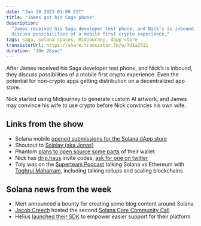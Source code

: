 ```yaml
---
date: "Jan 30 2023 01:00 EST"
title: "James got his Saga phone"
description:
  "James received his Saga developer test phone, and Nick’s is inbound, they
  discuss possibilities of a mobile first crypto experience."
tags: saga, solana spaces, Midjourney, dapp store
transistorUrl: https://share.transistor.fm/e/7d1a2511
duration: "30m 26sec"
---
```


After James received his Saga developer test phone, and Nick’s is inbound, they
discuss possibilities of a mobile first crypto experience. Even the potential
for non-crypto apps getting distribution on a decentralized app store.

Nick started using Midjourney to generate custom AI artwork, and James may
convince his wife to use crypto before Nick convinces his own wife.

## Links from the show

- Solana mobile
  [opened submissions for the Solana dApp store](https://github.com/solana-mobile/dapp-publishing/blob/main/README.md)
- Shoutout to [Solplay (aka Jonas)](https://twitter.com/SolPlay_jonas)
- Phantom
  [plans to open source some parts](https://twitter.com/BChillman/status/1616517463210098688?t=0-p9UEFTf-hajhPMKBWBhg&s=09)
  of their wallet
- Nick has [drip.haus](http://drip.haus) invite codes,
  [ask for one on twitter](https://twitter.com/nickfrosty/status/1618388707270332417)
- Toly was on the
  [Superteam Podcast](https://www.youtube.com/watch?v=s9gNAwvY7fY) talking
  Solana vs Ethereum with
  [Toghrul Maharram](https://twitter.com/toghrulmaharram), including talking
  rollups and scaling blockchains

## Solana news from the week

- Mert announced a bounty for creating some blog content around Solana
- [Jacob Creech](https://twitter.com/jacobvcreech) hosted the second
  [Solana Core Community Call](https://www.youtube.com/watch?v=SQXHgiUlU6E)
- Helius [launched their SDK](https://github.com/helius-labs/helius-sdk) to
  empower easier support for their platform
